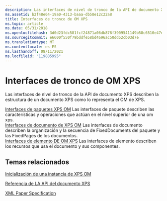 ```yaml
---
description: Las interfaces de nivel de tronco de la API de documento XPS describen la estructura de un documento XPS como lo representa el OM de XPS.
ms.assetid: b2f48e64-19a0-4313-baaa-db58e12c22a8
title: Interfaces de tronco de OM XPS
ms.topic: article
ms.date: 05/31/2018
ms.openlocfilehash: 3d0d23fdc581fcf24871a06db878f3909541149b58c6510e47e821d3ec1bab6e
ms.sourcegitcommit: e6600f550f79bddfe58bd4696ac50dd52cb03d7e
ms.translationtype: MT
ms.contentlocale: es-ES
ms.lasthandoff: 08/11/2021
ms.locfileid: "119885995"
---
```

# <a name="xps-om-trunk-interfaces"></a>Interfaces de tronco de OM XPS

Las interfaces de nivel de tronco de la API de documento XPS describen la estructura de un documento XPS como lo representa el OM de XPS.

<dl>

[Interfaces de paquetes XPS OM](xps-object-model-package-interfaces.md) Las interfaces de paquete describen las características y operaciones que actúan en el nivel superior de una om xps.  
[Interfaces de documento de XPS OM](xps-object-model-document-interfaces.md) Las interfaces de documento describen la organización y la secuencia de FixedDocuments del paquete y las FixedPages de los documentos.  
[Interfaces de elemento DE OM XPS](working-with-xps-object-model-part-interfaces.md) Las interfaces de elemento describen los recursos que usa el documento y sus componentes.  
</dl>

## <a name="related-topics"></a>Temas relacionados

<dl> <dt>

[Inicialización de una instancia de XPS OM](xps-object-model-initialization.md)
</dt> <dt>

[Referencia de LA API del documento XPS](xps-programming-reference.md)
</dt> <dt>

[XML Paper Specification](https://www.ecma-international.org/activities/XML%20Paper%20Specification/XPS%20Standard%20WD%201.6.pdf)
</dt> </dl>

 

 




